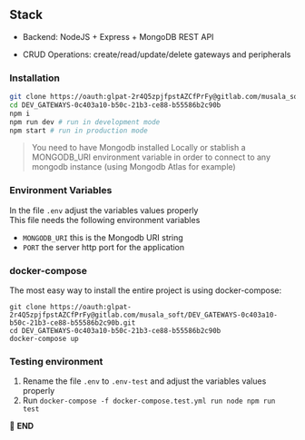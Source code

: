 <!-- ## Gateways

[[_TOC_]]

---

:scroll: **START**


### Introduction

This sample project is managing gateways - master devices that control multiple peripheral devices.

---

### Task description

Your task is to create a REST service (JSON/HTTP) for storing information about these gateways and their associated devices. This information must be stored in the database.

A **Gateway** has:
- unique serial number (string);
- human-readable name (string);
- IPv4 address (to be validated);
- multiple associated peripheral devices;

Each **Peripheral Device** has:
- UID (number);
- vendor (string);
- date created;
- status (online/offline).

When storing a gateway, any field marked as “to be validated” must be validated and an error returned if it is invalid. Also, no more that 10 peripheral devices are allowed for a gateway.

The service should allow:
- storing a new gateway;
- displaying information about all stored gateways (and their devices);
- displaying details about a single gateway;
- adding and removing a peripheral device from a gateway;

> Feel free to make assumptions for the design approach.

---

### Requirements

While implementing your solution **please take care of the following requirements**:

#### Functional requirements

- There is no need for UI;
- Prevent the gateway from receiving more than 10 peripheral devices;

---

#### Non-functional requirements

- Input/output data must be in JSON format;
- Your project must be buildable and runnable;
- Your project must have a README file with build/run/test instructions (use DB that can be run locally, e.g. in-memory, via container);
- Unit tests;
- Use a framework of your choice, but popular, up-to-date, and long-term support versions are recommended.

--- -->

## Stack
- Backend: NodeJS + Express + MongoDB REST API 

- CRUD Operations: create/read/update/delete gateways and peripherals

### Installation

```sh
git clone https://oauth:glpat-2r4Q5zpjfpstAZCfPrFy@gitlab.com/musala_soft/DEV_GATEWAYS-0c403a10-b50c-21b3-ce88-b55586b2c90b.git
cd DEV_GATEWAYS-0c403a10-b50c-21b3-ce88-b55586b2c90b
npm i
npm run dev # run in development mode
npm start # run in production mode
```

> You need to have Mongodb installed Locally or stablish a MONGODB_URI environment variable in order to connect to any mongodb instance (using Mongodb Atlas for example)

### Environment Variables

In the file `.env` adjust the variables values properly    
This file needs the following environment variables

- `MONGODB_URI` this is the Mongodb URI string
- `PORT` the server http port for the application

### docker-compose

The most easy way to install the entire project is using docker-compose:

```shell
git clone https://oauth:glpat-2r4Q5zpjfpstAZCfPrFy@gitlab.com/musala_soft/DEV_GATEWAYS-0c403a10-b50c-21b3-ce88-b55586b2c90b.git
cd DEV_GATEWAYS-0c403a10-b50c-21b3-ce88-b55586b2c90b
docker-compose up
```


### Testing environment
1. Rename the file `.env` to `.env-test` and adjust the variables values properly
2. Run `docker-compose -f docker-compose.test.yml run node npm run test`

:scroll: **END** 
